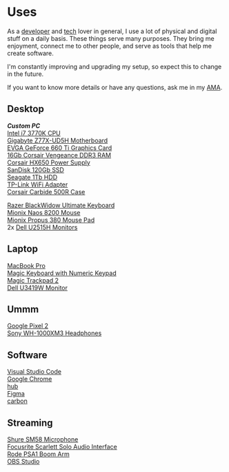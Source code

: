 # Uses

As a [developer][developer] and [tech][tech] lover in general, I use a lot of physical and digital stuff on a daily basis.
These things serve many purposes. They bring me enjoyment, connect me to other people, and serve as tools that help me create software.

I'm constantly improving and upgrading my setup, so expect this to change in the future.

If you want to know more details or have any questions, ask me in my [AMA][ama].

## Desktop

**_Custom PC_**  
[Intel i7 3770K CPU][cpu]  
[Gigabyte Z77X-UD5H Motherboard][motherboard]  
[EVGA GeForce 660 Ti Graphics Card][gpu]  
[16Gb Corsair Vengeance DDR3 RAM][memory]  
[Corsair HX650 Power Supply][power]  
[SanDisk 120Gb SSD][ssd]  
[Seagate 1Tb HDD][hdd]  
[TP-Link WiFi Adapter][wifi]  
[Corsair Carbide 500R Case][case]

[Razer BlackWidow Ultimate Keyboard][blackwidow]  
[Mionix Naos 8200 Mouse][naos]  
[Mionix Propus 380 Mouse Pad][propus]  
2x [Dell U2515H Monitors][u2515h]

## Laptop

[MacBook Pro][macbook]  
[Magic Keyboard with Numeric Keypad][magic-keyboard]  
[Magic Trackpad 2][magic-trackpad]  
[Dell U3419W Monitor][u3419w]

## Ummm

[Google Pixel 2][pixel]  
[Sony WH-1000XM3 Headphones][wh-1000mx3]

## Software

[Visual Studio Code][vscode]  
[Google Chrome][chrome]  
[hub][hub]  
[Figma][figma]  
[carbon][carbon]

## Streaming

[Shure SM58 Microphone][sm58]  
[Focusrite Scarlett Solo Audio Interface][scarlett-solo]  
[Rode PSA1 Boom Arm][psa1]  
[OBS Studio][obs]

[developer]: https://bradgarropy.com/topic/coding
[tech]: https://bradgarropy.com/topic/tech
[ama]: https://github.com/bradgarropy/ama#readme
[cpu]: https://amzn.to/2WmxEoN
[motherboard]: https://www.gigabyte.com/us/Motherboard/GA-Z77X-UD5H-rev-10
[gpu]: https://amzn.to/2M99Pgw
[memory]: https://amzn.to/2ExyqFl
[power]: https://amzn.to/2QvVv0d
[ssd]: https://amzn.to/2wl8XKQ
[hdd]: https://amzn.to/2WmXYz3
[wifi]: https://amzn.to/2Qp6054
[case]: https://amzn.to/2W2DTPw
[blackwidow]: https://amzn.to/2QsPZeI
[naos]: https://amzn.to/2K3u3Fy
[propus]: https://amzn.to/2whwgoS
[u2515h]: https://amzn.to/2MbuEYw
[macbook]: https://amzn.to/2JZlZFQ
[magic-keyboard]: https://amzn.to/2M5Ge7y
[magic-trackpad]: https://amzn.to/2wg00Td
[u3419w]: https://amzn.to/2wk9Kfa
[pixel]: https://amzn.to/2EwHsm6
[wh-1000mx3]: https://amzn.to/2W3fAAT
[vscode]: https://code.visualstudio.com/
[chrome]: https://www.google.com/chrome/
[hub]: https://hub.github.com/
[figma]: https://www.figma.com/
[carbon]: https://carbon.now.sh/
[sm58]: https://amzn.to/2W2z5cD
[scarlett-solo]: https://amzn.to/2MbAcSW
[psa1]: https://amzn.to/2Wgz8kH
[obs]: https://obsproject.com/
